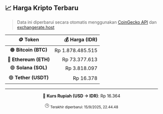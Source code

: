 

<!-- HARGA_KRIPTO -->
## 📈 Harga Kripto Terbaru

> Data ini diperbarui secara otomatis menggunakan [CoinGecko API](https://www.coingecko.com/) dan [exchangerate.host](https://exchangerate.host/)

<div align="center">

| 🪙 Token | 💰 Harga (IDR) |
|:------:|---------------:|
| 🟠 **Bitcoin (BTC)**   | Rp 1.878.485.515 |
| 🔵 **Ethereum (ETH)**  | Rp 73.377.613 |
| 🟣 **Solana (SOL)**    | Rp 3.818.097 |
| 🟢 **Tether (USDT)**   | Rp 16.378 |

---

💱 **Kurs Rupiah (USD → IDR)**: Rp 16.364

🕒 <sub>Terakhir diperbarui: 15/9/2025, 22.44.48</sub>

</div>
<!-- /HARGA_KRIPTO -->